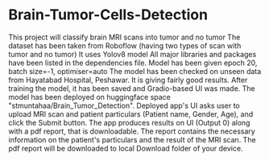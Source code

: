 # Brain-Tumor-Cells-Detection
This project will classify brain MRI scans into tumor and no tumor
The dataset has been taken from Roboflow (having two types of scan with tumor and no tumor)
It uses Yolov8 model
All major libraries and packages have been listed in the dependencies file.
Model has been given epoch 20, batch size=-1, optimiser=auto
The model has been checked on unseen data from Hayatabad Hospital, Peshawar. It is giving fairly good results.
After training the model, it has been saved and Gradio-based UI was made.
The model has been deployed on huggingface space "stmuntahaa/Brain_Tumor_Detection".
Deployed app's UI asks user to upload MRI scan and patient particulars (Patient name, Gender, Age), and click the Submit button.
The app produces results on UI (Output 0) along with a pdf report, that is downloadable. The report contains the necessary information on the patient's particulars and the result of the MRI scan. The pdf report will be downloaded to local Download folder of your device.

